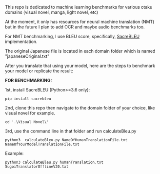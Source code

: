 This repo is dedicated to machine learning benchmarks for various otaku domains (visual novel, manga, light novel, etc)

At the moment, it only has resources for neural machine translation (NMT) but in the future I plan to add OCR and maybe audio benchmarks too.

For NMT benchmarking, I use BLEU score, specifically, [SacreBLEU](https://github.com/mjpost/sacrebleu "SacreBLEU") implementation.

The original Japanese file is located in each domain folder which is named "japaneseOriginal.txt"

After you translate that using your model, here are the steps to benchmark your model or replicate the result:

**FOR BENCHMARKING:**

1st, install SacreBLEU (Python>=3.6 only):

`pip install sacrebleu`

2nd, clone this repo then navigate to the domain folder of your choice, like visual novel for example.

`cd '.\Visual Novel\' `

3rd, use the command line in that folder and run calculateBleu.py

`python3  calculateBleu.py NameOfHumanTranslationFile.txt NameOfYourModelTranslationFile.txt`

Example:

`python3 calculateBleu.py humanTranslation.txt SugoiTranslatorOfflineV20.txt`


